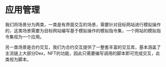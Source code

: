 # 应用管理

我们将场景分为两类，一类是有界面交互的场景，需要针对目标网站进行模拟操作的，这类场景需要为目标网站编写基于模拟操作的模拟指令集，一个网站的模拟指令集视为一个应用。

另一类场景是合约交互，我们为合约交互提供了一整套丰富的交互库，基本涵盖了主流链上大部分Dex，NFT的功能，因此只需要编写调用的脚本即可完成交互，此类视为脚本。
